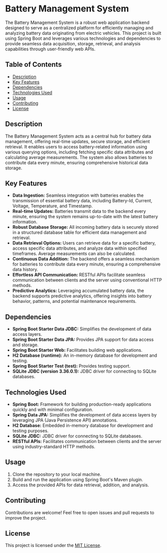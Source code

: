 # Battery Management System

The Battery Management System is a robust web application backend designed to serve as a centralized platform for efficiently managing and analyzing battery data originating from electric vehicles. This project is built using Spring Boot and leverages various technologies and dependencies to provide seamless data acquisition, storage, retrieval, and analysis capabilities through user-friendly web APIs.

## Table of Contents
- [Description](#description)
- [Key Features](#key-features)
- [Dependencies](#dependencies)
- [Technologies Used](#technologies-used)
- [Usage](#usage)
- [Contributing](#contributing)
- [License](#license)

## Description

The Battery Management System acts as a central hub for battery data management, offering real-time updates, secure storage, and efficient retrieval. It enables users to access battery-related information using various querying options, including fetching specific data attributes and calculating average measurements. The system also allows batteries to contribute data every minute, ensuring comprehensive historical data storage.

## Key Features

- **Data Ingestion:** Seamless integration with batteries enables the transmission of essential battery data, including Battery-Id, Current, Voltage, Temperature, and Timestamp.
- **Real-time Updates:** Batteries transmit data to the backend every minute, ensuring the system remains up-to-date with the latest battery information.
- **Robust Database Storage:** All incoming battery data is securely stored in a structured database table for efficient data management and retrieval.
- **Data Retrieval Options:** Users can retrieve data for a specific battery, access specific data attributes, and analyze data within specified timeframes. Average measurements can also be calculated.
- **Continuous Data Addition:** The backend offers a seamless mechanism for batteries to contribute data every minute, ensuring a comprehensive data history.
- **Effortless API Communication:** RESTful APIs facilitate seamless communication between clients and the server using conventional HTTP methods.
- **Predictive Analytics:** Leveraging accumulated battery data, the backend supports predictive analytics, offering insights into battery behavior, patterns, and potential maintenance requirements.

## Dependencies

- **Spring Boot Starter Data JDBC:** Simplifies the development of data access layers.
- **Spring Boot Starter Data JPA:** Provides JPA support for data access and storage.
- **Spring Boot Starter Web:** Facilitates building web applications.
- **H2 Database (runtime):** An in-memory database for development and testing.
- **Spring Boot Starter Test (test):** Provides testing support.
- **SQLite JDBC (version 3.36.0.1):** JDBC driver for connecting to SQLite databases.

## Technologies Used

- **Spring Boot:** Framework for building production-ready applications quickly and with minimal configuration.
- **Spring Data JPA:** Simplifies the development of data access layers by leveraging JPA (Java Persistence API) annotations.
- **H2 Database:** Embedded in-memory database for development and testing purposes.
- **SQLite JDBC:** JDBC driver for connecting to SQLite databases.
- **RESTful APIs:** Facilitates communication between clients and the server using industry-standard HTTP methods.

## Usage

1. Clone the repository to your local machine.
2. Build and run the application using Spring Boot's Maven plugin.
3. Access the provided APIs for data retrieval, addition, and analysis.

## Contributing

Contributions are welcome! Feel free to open issues and pull requests to improve the project.

## License

This project is licensed under the [MIT License](LICENSE).
